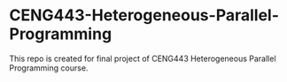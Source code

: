 # CENG443-Heterogeneous-Parallel-Programming
This repo is created for final project of CENG443 Heterogeneous Parallel Programming course.
